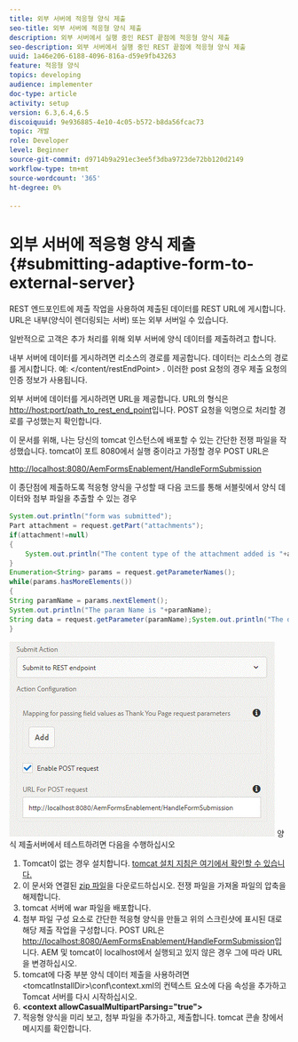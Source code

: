 ```yaml
---
title: 외부 서버에 적응형 양식 제출
seo-title: 외부 서버에 적응형 양식 제출
description: 외부 서버에서 실행 중인 REST 끝점에 적응형 양식 제출
seo-description: 외부 서버에서 실행 중인 REST 끝점에 적응형 양식 제출
uuid: 1a46e206-6188-4096-816a-d59e9fb43263
feature: 적응형 양식
topics: developing
audience: implementer
doc-type: article
activity: setup
version: 6.3,6.4,6.5
discoiquuid: 9e936885-4e10-4c05-b572-b8da56fcac73
topic: 개발
role: Developer
level: Beginner
source-git-commit: d9714b9a291ec3ee5f3dba9723de72bb120d2149
workflow-type: tm+mt
source-wordcount: '365'
ht-degree: 0%

---
```



# 외부 서버에 적응형 양식 제출 {#submitting-adaptive-form-to-external-server}

REST 엔드포인트에 제출 작업을 사용하여 제출된 데이터를 REST URL에 게시합니다. URL은 내부(양식이 렌더링되는 서버) 또는 외부 서버일 수 있습니다.

일반적으로 고객은 추가 처리를 위해 외부 서버에 양식 데이터를 제출하려고 합니다.

내부 서버에 데이터를 게시하려면 리소스의 경로를 제공합니다. 데이터는 리소스의 경로를 게시합니다. 예: &lt;/content/restEndPoint> . 이러한 post 요청의 경우 제출 요청의 인증 정보가 사용됩니다.

외부 서버에 데이터를 게시하려면 URL을 제공합니다. URL의 형식은 <http://host:port/path_to_rest_end_point>입니다. POST 요청을 익명으로 처리할 경로를 구성했는지 확인합니다.

이 문서를 위해, 나는 당신의 tomcat 인스턴스에 배포할 수 있는 간단한 전쟁 파일을 작성했습니다. tomcat이 포트 8080에서 실행 중이라고 가정할 경우 POST URL은

<http://localhost:8080/AemFormsEnablement/HandleFormSubmission>

이 종단점에 제출하도록 적응형 양식을 구성할 때 다음 코드를 통해 서블릿에서 양식 데이터와 첨부 파일을 추출할 수 있는 경우

```java
System.out.println("form was submitted");
Part attachment = request.getPart("attachments");
if(attachment!=null)
{
    System.out.println("The content type of the attachment added is "+attachment.getContentType());
}
Enumeration<String> params = request.getParameterNames();
while(params.hasMoreElements())
{
String paramName = params.nextElement();
System.out.println("The param Name is "+paramName);
String data = request.getParameter(paramName);System.out.println("The data  is "+data);
}
```

![](assets/formsubmission.gif)
양식 제출서버에서 테스트하려면 다음을 수행하십시오

1. Tomcat이 없는 경우 설치합니다. [tomcat 설치 지침은 여기에서 확인할 수 있습니다.](https://helpx.adobe.com/experience-manager/kt/forms/using/preparing-datasource-for-form-data-model-tutorial-use.html)
1. 이 문서와 연결된 [zip 파일](assets/aemformsenablement.zip)을 다운로드하십시오. 전쟁 파일을 가져올 파일의 압축을 해제합니다.
1. tomcat 서버에 war 파일을 배포합니다.
1. 첨부 파일 구성 요소로 간단한 적응형 양식을 만들고 위의 스크린샷에 표시된 대로 해당 제출 작업을 구성합니다. POST URL은 <http://localhost:8080/AemFormsEnablement/HandleFormSubmission>입니다. AEM 및 tomcat이 localhost에서 실행되고 있지 않은 경우 그에 따라 URL을 변경하십시오.
1. tomcat에 다중 부분 양식 데이터 제출을 사용하려면 &lt;tomcatInstallDir>\conf\context.xml의 컨텍스트 요소에 다음 속성을 추가하고 Tomcat 서버를 다시 시작하십시오.
1. **&lt;context allowCasualMultipartParsing=&quot;true&quot;>**
1. 적응형 양식을 미리 보고, 첨부 파일을 추가하고, 제출합니다. tomcat 콘솔 창에서 메시지를 확인합니다.

